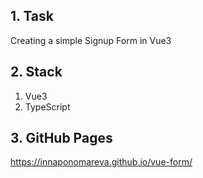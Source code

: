 ## 1. Task

Creating a simple Signup Form in Vue3

## 2. Stack

1. Vue3
2. TypeScript

## 3. GitHub Pages

https://innaponomareva.github.io/vue-form/

